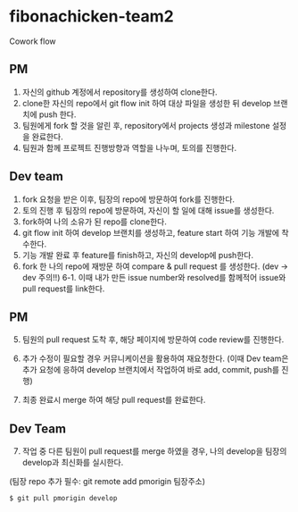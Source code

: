 # fibonachicken-team2

Cowork flow

## PM

1. 자신의 github 계정에서 repository를 생성하여 clone한다.
2. clone한 자신의 repo에서 git flow init 하여 대상 파일을 생성한 뒤 develop 브랜치에 push 한다.
3. 팀원에게 fork 할 것을 알린 후, repository에서 projects 생성과 milestone 설정을 완료한다.
4. 팀원과 함께 프로젝트 진행방향과 역할을 나누며, 토의를 진행한다.

## Dev team

1. fork 요청을 받은 이후, 팀장의 repo에 방문하여 fork를 진행한다.
2. 토의 진행 후 팀장의 repo에 방문하여, 자신이 할 일에 대해 issue를 생성한다.
3. fork하여 나의 소유가 된 repo를 clone한다.
4. git flow init 하여 develop 브랜치를 생성하고, feature start 하여 기능 개발에 착수한다.
5. 기능 개발 완료 후 feature를 finish하고, 자신의 develop에 push한다.
6. fork 한 나의 repo에 재방문 하여 compare & pull request 를 생성한다. (dev -> dev 주의!!)
6-1. 이때 내가 만든 issue number와 resolved를 함께적어 issue와 pull request를 link한다.

## PM

5. 팀원의 pull request 도착 후, 해당 페이지에 방문하여 code review를 진행한다.
6. 추가 수정이 필요할 경우 커뮤니케이션을 활용하여 재요청한다.
(이때 Dev team은 추가 요청에 응하여 develop 브랜치에서 작업하여 바로 add, commit, push를 진행)

7. 최종 완료시 merge 하여 해당 pull request를 완료한다.

## Dev Team
7. 작업 중 다른 팀원이 pull request를 merge 하였을 경우, 나의 develop을 팀장의 develop과 최신화를 실시한다.

(팀장 repo 추가 필수: git remote add pmorigin 팀장주소)

`$ git pull pmorigin develop`
